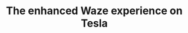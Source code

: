 ---
title: The enhanced Waze experience on Tesla
name: The enhanced Waze experience on Tesla
link: https://www.youtube.com/embed/YQ69_F5WMqw
categories: video
---